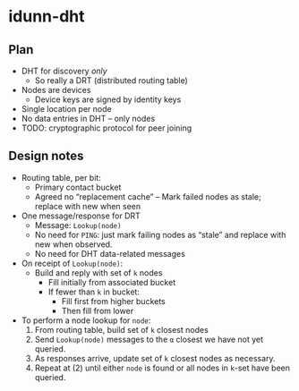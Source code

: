 # idunn-dht

## Plan

- DHT for discovery *only*
    - So really a DRT (distributed routing table)
- Nodes are devices
    - Device keys are signed by identity keys
- Single location per node
- No data entries in DHT – only nodes
- TODO: cryptographic protocol for peer joining

## Design notes

- Routing table, per bit:
    - Primary contact bucket
    - Agreed no “replacement cache”
    – Mark failed nodes as stale; replace with new when seen
- One message/response for DRT
    - Message: `Lookup(node)`
    - No need for `PING`: just mark failing nodes as “stale” and replace with
      new when observed.
    - No need for DHT data-related messages
- On receipt of `Lookup(node)`:
    - Build and reply with set of `k` nodes
        - Fill initially from associated bucket
        - If fewer than `k` in bucket:
            - Fill first from higher buckets
            - Then fill from lower
- To perform a node lookup for `node`:
    1. From routing table, build set of `k` closest nodes
    2. Send `Lookup(node)` messages to the `α` closest we have not yet queried.
    3. As responses arrive, update set of `k` closest nodes as necessary.
    4. Repeat at (2) until either `node` is found or all nodes in `k`-set have
       been queried.
